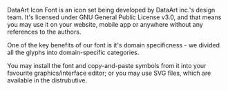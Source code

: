DataArt Icon Font is an icon set being developed by DataArt inc.'s design team. It's licensed under GNU General Public License v3.0, and that means you may use it on your website, mobile app or anywhere without any references to the authors.

One of the key benefits of our font is it's domain specificness - we divided all the glyphs into domain-specific categories.

You may install the font and copy-and-paste symbols from it into your favourite graphics/interface editor; or you may use SVG files, which are available in the distrubutive.
